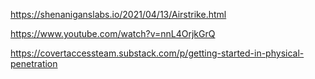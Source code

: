 https://shenaniganslabs.io/2021/04/13/Airstrike.html

https://www.youtube.com/watch?v=nnL4OrjkGrQ

https://covertaccessteam.substack.com/p/getting-started-in-physical-penetration